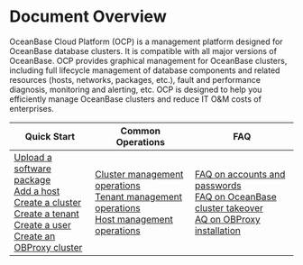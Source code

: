 Document Overview
======================================

OceanBase Cloud Platform (OCP) is a management platform designed for OceanBase database clusters. It is compatible with all major versions of OceanBase. OCP provides graphical management for OceanBase clusters, including full lifecycle management of database components and related resources (hosts, networks, packages, etc.), fault and performance diagnosis, monitoring and alerting, etc. OCP is designed to help you efficiently manage OceanBase clusters and reduce IT O\&M costs of enterprises.

|  Quick Start    |   Common Operations    |  FAQ   |
|----|------|--------|
| [Upload a software package](400.user-guide-2/700.manage-software-packages/100.upload-a-software-package.md)</br> [Add a host](400.user-guide-2/600.host-features/200.add-a-host-1.md)</br> [Create a cluster](400.user-guide-2/400.cluster-features/200.basic-operations/200.create-a-cluster-1.md) </br>[Create a tenant](400.user-guide-2/500.tenant-functions/200.manage-basic-tenant-operations/100.create-a-tenant-3.md)</br> [Create a user](400.user-guide-2/1000.system-management-features/500.create-a-user-1.md)</br> [Create an OBProxy cluster](400.user-guide-2/800.obproxy/100.create-an-obproxy-cluster-2.md) | [Cluster management operations](400.user-guide-2/400.cluster-features/100.manage-cluster-operations.md) </br>[Tenant management operations](400.user-guide-2/500.tenant-functions/100.manage-tenant-operations.md) </br>[Host management operations](400.user-guide-2/600.host-features/100.manage-host-operation-list.md)  | [FAQ on accounts and passwords](400.user-guide-2/1200.faq.md)</br> [FAQ on OceanBase cluster takeover](400.user-guide-2/1200.faq.md)</br> [AQ on OBProxy installation](400.user-guide-2/1200.faq.md)  |
